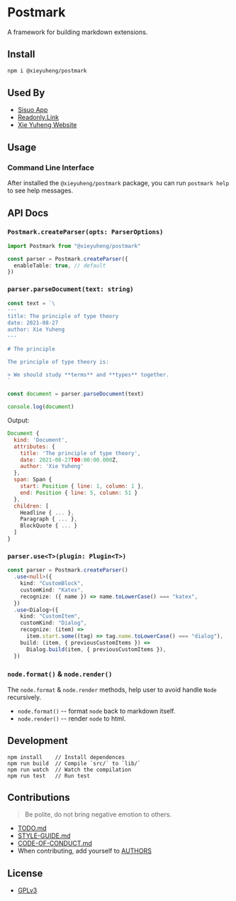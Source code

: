 # Postmark

A framework for building markdown extensions.

## Install

```bash
npm i @xieyuheng/postmark
```

## Used By

- [Sisuo App](https://sisuo.app)
- [Readonly.Link](https://readonly.link)
- [Xie Yuheng Website](https://xieyuheng.com)

## Usage

### Command Line Interface

After installed the `@xieyuheng/postmark` package, you can run `postmark help` to see help messages.

## API Docs

### `Postmark.createParser(opts: ParserOptions)`

```typescript
import Postmark from "@xieyuheng/postmark"

const parser = Postmark.createParser({
  enableTable: true, // default
})
```

### `parser.parseDocument(text: string)`

```typescript
const text = `\
---
title: The principle of type theory
date: 2021-08-27
author: Xie Yuheng
---

# The principle

The principle of type theory is:

> We should study **terms** and **types** together.
`

const document = parser.parseDocument(text)

console.log(document)
```

Output:

``` javascript output
Document {
  kind: 'Document',
  attributes: {
    title: 'The principle of type theory',
    date: 2021-08-27T00:00:00.000Z,
    author: 'Xie Yuheng'
  },
  span: Span {
    start: Position { line: 1, column: 1 },
    end: Position { line: 5, column: 51 }
  },
  children: [
    Headline { ... },
    Paragraph { ... },
    BlockQuote { ... }
  ]
}
```

### `parser.use<T>(plugin: Plugin<T>)`

```typescript
const parser = Postmark.createParser()
  .use<null>({
    kind: "CustomBlock",
    customKind: "Katex",
    recognize: ({ name }) => name.toLowerCase() === "katex",
  })
  .use<Dialog>({
    kind: "CustomItem",
    customKind: "Dialog",
    recognize: (item) =>
      item.start.some((tag) => tag.name.toLowerCase() === "dialog"),
    build: (item, { previousCustomItems }) =>
      Dialog.build(item, { previousCustomItems }),
  })
```

### `node.format()` & `node.render()`

The `node.format` & `node.render` methods, help user to avoid handle `Node` recursively.

- `node.format()` -- format `node` back to markdown itself.
- `node.render()` -- render `node` to html.

## Development

```
npm install    // Install dependences
npm run build  // Compile `src/` to `lib/`
npm run watch  // Watch the compilation
npm run test   // Run test
```

## Contributions

> Be polite, do not bring negative emotion to others.

- [TODO.md](TODO.md)
- [STYLE-GUIDE.md](STYLE-GUIDE.md)
- [CODE-OF-CONDUCT.md](CODE-OF-CONDUCT.md)
- When contributing, add yourself to [AUTHORS](AUTHORS)

## License

- [GPLv3](LICENSE)
